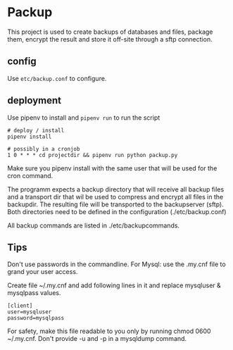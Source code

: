 # Packup
This project is used to create backups of databases and files, package them, encrypt the result and store it off-site through a sftp connection. 

## config
Use `etc/backup.conf` to configure. 

## deployment
Use pipenv to install and `pipenv run` to run the script
```
# deploy / install
pipenv install

# possibly in a cronjob
1 0 * * * cd projectdir && pipenv run python packup.py
```
Make sure you pipenv install with the same user that will be used for the cron command.

The programm expects a backup directory that will receive all backup files and a transport dir that wil be used to compress and encrypt all files in the backupdir. The resulting file will be transported to the backupserver (sftp). Both directories need to be defined in the configuration (./etc/backup.conf)

All backup commands are listed in ./etc/backupcommands. 

## Tips
Don't use passwords in the commandline. For Mysql: use the .my.cnf file to grand your user access.

Create file ~/.my.cnf and add following lines in it and replace mysqluser & mysqlpass values.
```
[client]
user=mysqluser
password=mysqlpass
```
For safety, make this file readable to you only by running chmod 0600 ~/.my.cnf. Don't provide -u and -p in a mysqldump command.   